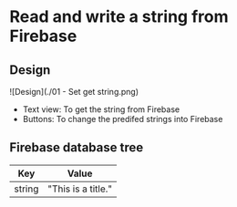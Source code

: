 Read and write a string from Firebase
===

Design
---
![Design](./01 - Set get string.png)

- Text view: To get the string from Firebase
- Buttons: To change the predifed strings into Firebase

Firebase database tree
---------------------------------

Key    | Value
------ | ---
string | "This is a title."

